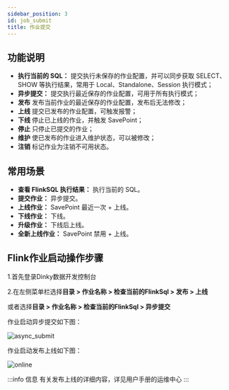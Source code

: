 ```yaml
---
sidebar_position: 3
id: job_submit
title: 作业提交
---
```





## 功能说明

- **执行当前的 SQL：** 提交执行未保存的作业配置，并可以同步获取 SELECT、SHOW 等执行结果，常用于 Local、Standalone、Session 执行模式；
- **异步提交：** 提交执行最近保存的作业配置，可用于所有执行模式；
- **发布** 发布当前作业的最近保存的作业配置，发布后无法修改；
- **上线** 提交已发布的作业配置，可触发报警；
- **下线** 停止已上线的作业，并触发 SavePoint；
- **停止** 只停止已提交的作业；
- **维护** 使已发布的作业进入维护状态，可以被修改；
- **注销** 标记作业为注销不可用状态。

## 常用场景

- **查看 FlinkSQL 执行结果：** 执行当前的 SQL。
- **提交作业：** 异步提交。
- **上线作业：** SavePoint 最近一次 + 上线。
- **下线作业：** 下线。
- **升级作业：** 下线后上线。
- **全新上线作业：** SavePoint 禁用 + 上线。

## Flink作业启动操作步骤

1.首先登录Dinky数据开发控制台

2.在左侧菜单栏选择**目录 > 作业名称 > 检查当前的FlinkSql > 发布 > 上线**

或者选择**目录 > 作业名称 > 检查当前的FlinkSql > 异步提交**

作业启动异步提交如下图：

![async_submit](http://www.aiwenmo.com/dinky/docs/zh-CN/administrator_guide/studio/job_dev/flinksql_guide/flinksql_job_submit/async_submit.png)

作业启动发布上线如下图：

![online](http://www.aiwenmo.com/dinky/docs/zh-CN/administrator_guide/studio/job_dev/flinksql_guide/flinksql_job_submit/online.png)

:::info 信息
有关发布上线的详细内容，详见用户手册的运维中心
:::